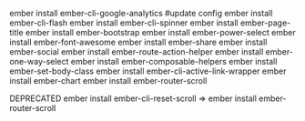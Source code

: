 ember install ember-cli-google-analytics #update config
ember install ember-cli-flash
ember install ember-cli-spinner
ember install ember-page-title
ember install ember-bootstrap
ember install ember-power-select
ember install ember-font-awesome
ember install ember-share
ember install ember-social
ember install ember-route-action-helper
ember install ember-one-way-select
ember install ember-composable-helpers
ember install ember-set-body-class
ember install ember-cli-active-link-wrapper
ember install ember-chart
ember install ember-router-scroll

DEPRECATED
ember install ember-cli-reset-scroll => ember install ember-router-scroll
